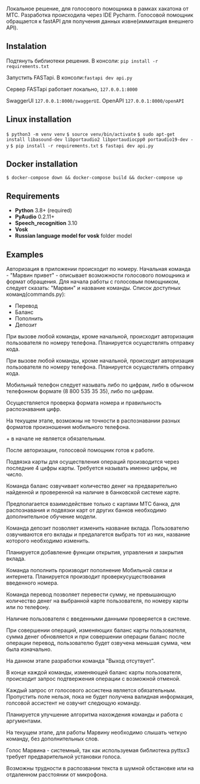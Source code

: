 Локальное решение, для голосового помощника в рамках хакатона от МТС. 
Разработка происходила через IDE Pycharm. Голосовой помощник обращается к fastAPI для получения данных извне(иммитация внешнего API).


Instalation
------------    
Подтянуть библиотеки решения. В консоли: ``pip install -r requirements.txt``  

Запустить FASTapi. В консоли:``fastapi dev api.py``  

Сервер FASTapi работает локально, ``127.0.0.1:8000``

SwaggerUI ``127.0.0.1:8000/swaggerUI``. OpenAPI ``127.0.0.1:8000/openAPI``


Linux installation
------------
`$ python3 -m venv venv`
`$ source venv/bin/activate`
`$ sudo apt-get install libasound-dev libportaudio2 libportaudiocpp0 portaudio19-dev -y`
`$ pip install -r requirements.txt`
`$ fastapi dev api.py`


Docker installation
------------
`$ docker-compose down && docker-compose build && docker-compose up`


Requirements
------------
* **Python** 3.8+ (required)
* **PyAudio** 0.2.11+ 
* **Speech_recognition** 3.10
* **Vosk**
* **Russian language model for vosk** folder model  

Examples
--------  
Авторизация в приложении происходит по номеру. Начальная команда - "Марвин привет" - описывает возможности голосового помощника и формат обращения.
Для начала работы с голосовым помощником, следует сказать: "Марвин" и название команды. Список доступных команд(commands.py):
* Перевод
* Баланс
* Пополнить
* Депозит

При вызове любой команды, кроме начальной, происходит авторизация пользователя по номеру телефона. Планируется осуществлять отправку кода.  

При вызове любой команды, кроме начальной, происходит авторизация пользователя по номеру телефона. Планируется осуществлять отправку кода.  

Мобильный телефон следует называть либо по цифрам, либо в обычном телефонном формате (8 800 535 35 35), либо по цифрам. 

Осуществляется проверка формата номера и правильность распознавания цифр.  

На текущем этапе, возможны не точности в распознавании разных форматов произношения мобильного телефона.  

\+ в начале не является обязательным.  
 
После авторизации, голосовой помощник готов к работе.   

Подвязка карты для осуществления операций производится через последние 4 цифры карты. Требуется называть именно цифры, не число.  

Команда баланс озвучивает количество денег на предварительно найденной и проверенной на наличие в банковской системе карте.  

Предполагается взаимодействие только с картами МТС банка, для распознавания и подвязки карт от других банков необходимо дополнительное обучение модели.  

Команда депозит позволяет изменить название вклада. Пользователю озвучиваются его вклады и предалагется выбрать тот из них, название которого необходимо изменить.  

Планируется добавление функции открытия, управления и закрытия вклада.  

Команда пополнить производит пополнение Мобильной связи и интернета. Планируется производит проверкусуществования введенного номера.  

Команда перевод позволяет перевести сумму, не превышающую количество денег на выбранной карте пользователя, по номеру карты или по телефону.   

Наличие пользователя с введенными данными проверяется в системе.   

При совершении операций, изменяющих баланс карты пользователя, сумма денег обновляется и при совершении операции баланс после операции перевод, пользователю будет озвучена меньшая сумма, чем была изначально.  

На данном этапе разработки команда "Выход отсутвует".  

В конце каждой команды, изменяющей баланс карты пользователя, происходит запрос подтвержения операции с возможной отменой.  

Каждый запрос от голосового ассистена является обязательным. Пропустить поле нельзя, пока не будет получена валидная информация, голсовой ассистент не озвучит следющую команду.  

Планируется улучшение алгоритма нахождения команды и работа с аргументами.  

На текущем этапе, для работы Марвину необходимо слышать четкую команду, без дополнительных слов.  

Голос Марвина - системный, так как используемая библиотека pyttsx3 требует предварительной установки голоса.   

Возможны трудности в распозвании текста в шумной обстановке или на отдаленном расстоянии от микрофона.  
